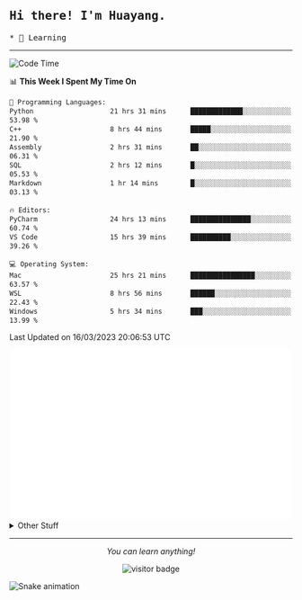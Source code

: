 <h2>
    <samp>Hi there! I'm Huayang.</samp>
</h2>
<p>
    <samp>
        * 🧐 Learning
    </samp>
</p>

<hr>

<!--START_SECTION:waka-->
![Code Time](http://img.shields.io/badge/Code%20Time-506%20hrs%2024%20mins-blue)

📊 **This Week I Spent My Time On** 

```text
💬 Programming Languages: 
Python                   21 hrs 31 mins      █████████████░░░░░░░░░░░░   53.98 % 
C++                      8 hrs 44 mins       █████░░░░░░░░░░░░░░░░░░░░   21.90 % 
Assembly                 2 hrs 31 mins       ██░░░░░░░░░░░░░░░░░░░░░░░   06.31 % 
SQL                      2 hrs 12 mins       █░░░░░░░░░░░░░░░░░░░░░░░░   05.53 % 
Markdown                 1 hr 14 mins        █░░░░░░░░░░░░░░░░░░░░░░░░   03.13 % 

🔥 Editors: 
PyCharm                  24 hrs 13 mins      ███████████████░░░░░░░░░░   60.74 % 
VS Code                  15 hrs 39 mins      ██████████░░░░░░░░░░░░░░░   39.26 % 

💻 Operating System: 
Mac                      25 hrs 21 mins      ████████████████░░░░░░░░░   63.57 % 
WSL                      8 hrs 56 mins       ██████░░░░░░░░░░░░░░░░░░░   22.43 % 
Windows                  5 hrs 34 mins       ███░░░░░░░░░░░░░░░░░░░░░░   13.99 % 
```


 Last Updated on 16/03/2023 20:06:53 UTC
<!--END_SECTION:waka-->

<picture>
    <img src="/github-metrics.svg" alt="github metrics" style='visibility:visible'>
</picture>

<details>
  <summary>Other Stuff</summary>
  <br />
<!--   
  <p align="left">
    <img height="180em" src="https://github-readme-streak-stats.herokuapp.com/?user=GuillaumeFalourd" />
    
  </p> -->

  * 🏆 Some GitHub statistical reports:
  
  <img width="100%" src="https://github-profile-trophy.vercel.app/?username=xmchxup&column=7">
  <p align="left">  
    <img height="180em" src="https://github-readme-stats.vercel.app/api?username=xmchxup&hide_border=true&show_icons=true&include_all_commits=true&bg_color=0,EC6C6C,FFD479,FFFC79,73FA79&theme=graywhite&locale=en" />
    <img height="180em" src="https://github-readme-stats.vercel.app/api/top-langs/?username=xmchxup&hide=css,scss,html&langs_count=8&hide_border=true&layout=compact&bg_color=0,73FA79,73FDFF,D783FF&theme=graywhite&locale=en" />
  </p>
  
  <img width="100%" src="https://github-profile-summary-cards.vercel.app/api/cards/profile-details?username=xmchxup&theme=github" />
 
</a>
</details>
<hr>
<p align="center">
    <i>You can learn anything!</i>
    <p align="center">
        <img src="https://visitor-badge.laobi.icu/badge?page_id=xmchxup" alt="visitor badge"/>       
    </p>
</p>

![Snake animation](https://github.com/XmchxUp/XmchxUp/blob/output/github-contribution-grid-snake.gif)


